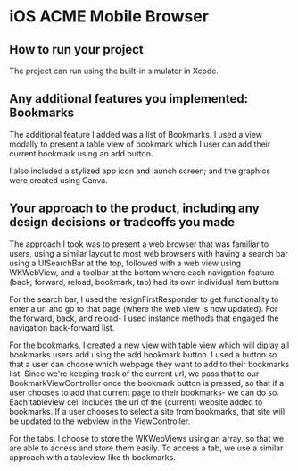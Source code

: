 #  iOS ACME Mobile Browser
## How to run your project
The project can run using the built-in simulator in Xcode.

## Any additional features you implemented: Bookmarks
The additional feature I added was a list of Bookmarks. I used a view modally to present a table view of bookmark which I user can add their current bookmark using an add button.

I also included a stylized app icon and launch screen; and the graphics were created using Canva. 

## Your approach to the product, including any design decisions or tradeoffs you made
The approach I took was to present a web browser that was familiar to users, using a similar layout to most web browsers with having a search bar using a UISearchBar at the top, followed with a web view using WKWebView, and a toolbar at the bottom where each navigation feature (back, forward, reload, bookmark, tab) had its own individual item buttom

For the search bar, I used the resignFirstResponder to get functionality to enter a url and go to that page (where the web view is now updated). For the forward, back, and reload- I used instance methods that engaged the navigation back-forward list.

For the bookmarks, I created a new view with table view which will diplay all bookmarks users add using the add bookmark button. I used a button so that a user can choose which webpage they want to add to their bookmarks list. Since we're keeping track of the current url, we pass that to our BookmarkViewController once the bookmark button is pressed, so that if a user chooses to add that current page to their bookmarks- we can do so. Each tableview cell includes the url of the (current) website added to bookmarks. If a user chooses to select a site from bookmarks, that site will be updated to the webview in the ViewController.

For the tabs, I choose to store the WKWebViews using an array, so that we are able to access and store them easily. To access a tab, we use a similar approach with a tableview like th bookmarks.

